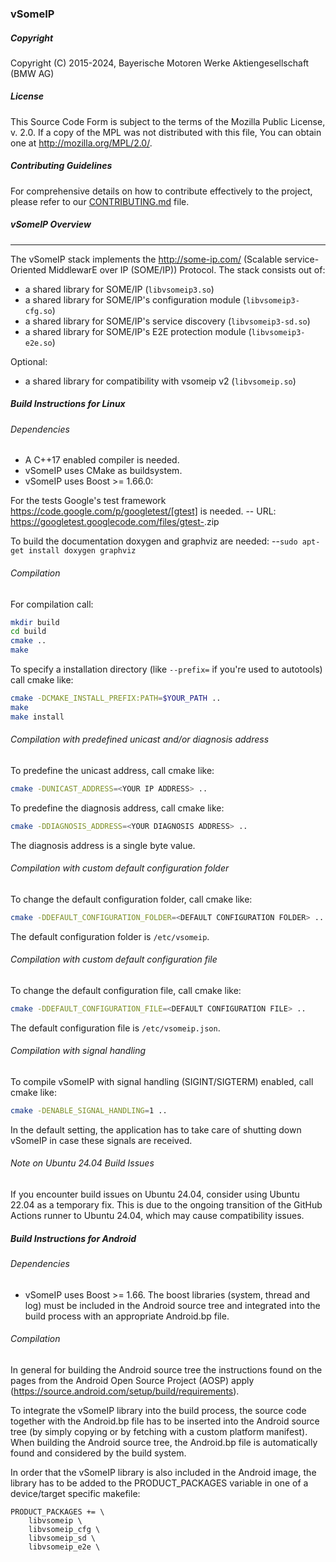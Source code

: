 ### vSomeIP

##### Copyright
Copyright (C) 2015-2024, Bayerische Motoren Werke Aktiengesellschaft (BMW AG)

##### License

This Source Code Form is subject to the terms of the Mozilla Public License, v. 2.0.
If a copy of the MPL was not distributed with this file, You can obtain one at http://mozilla.org/MPL/2.0/.

##### Contributing Guidelines

For comprehensive details on how to contribute effectively to the project, please refer to our [CONTRIBUTING.md](./CONTRIBUTING.md) file.

##### vSomeIP Overview
----------------
The vSomeIP stack implements the http://some-ip.com/ (Scalable service-Oriented MiddlewarE over IP (SOME/IP)) Protocol.
The stack consists out of:

* a shared library for SOME/IP (`libvsomeip3.so`)
* a shared library for SOME/IP's configuration module (`libvsomeip3-cfg.so`)
* a shared library for SOME/IP's service discovery (`libvsomeip3-sd.so`)
* a shared library for SOME/IP's E2E protection module (`libvsomeip3-e2e.so`)

Optional:

* a shared library for compatibility with vsomeip v2 (`libvsomeip.so`)

##### Build Instructions for Linux

###### Dependencies

- A C++17 enabled compiler is needed.
- vSomeIP uses CMake as buildsystem.
- vSomeIP uses Boost >= 1.66.0:

For the tests Google's test framework https://code.google.com/p/googletest/[gtest] is needed.
-- URL: https://googletest.googlecode.com/files/gtest-<version>.zip

To build the documentation doxygen and graphviz are needed:
--`sudo apt-get install doxygen graphviz`

###### Compilation

For compilation call:

```bash
mkdir build
cd build
cmake ..
make
```

To specify a installation directory (like `--prefix=` if you're used to autotools) call cmake like:
```bash
cmake -DCMAKE_INSTALL_PREFIX:PATH=$YOUR_PATH ..
make
make install
```

###### Compilation with predefined unicast and/or diagnosis address
To predefine the unicast address, call cmake like:
```bash
cmake -DUNICAST_ADDRESS=<YOUR IP ADDRESS> ..
```

To predefine the diagnosis address, call cmake like:
```bash
cmake -DDIAGNOSIS_ADDRESS=<YOUR DIAGNOSIS ADDRESS> ..
```
The diagnosis address is a single byte value.

###### Compilation with custom default configuration folder
To change the default configuration folder, call cmake like:
```bash
cmake -DDEFAULT_CONFIGURATION_FOLDER=<DEFAULT CONFIGURATION FOLDER> ..
```
The default configuration folder is `/etc/vsomeip`.

###### Compilation with custom default configuration file
To change the default configuration file, call cmake like:
```bash
cmake -DDEFAULT_CONFIGURATION_FILE=<DEFAULT CONFIGURATION FILE> ..
```
The default configuration file is `/etc/vsomeip.json`.

###### Compilation with signal handling

To compile vSomeIP with signal handling (SIGINT/SIGTERM) enabled, call cmake like:
```bash
cmake -DENABLE_SIGNAL_HANDLING=1 ..
```
In the default setting, the application has to take care of shutting down vSomeIP in case these signals are received.

###### Note on Ubuntu 24.04 Build Issues

If you encounter build issues on Ubuntu 24.04, consider using Ubuntu 22.04 as a temporary fix. This is due to the ongoing transition of the GitHub Actions runner to Ubuntu 24.04, which may cause compatibility issues.

##### Build Instructions for Android

###### Dependencies

- vSomeIP uses Boost >= 1.66. The boost libraries (system, thread and log) must be included in the Android source tree and integrated into the build process with an appropriate Android.bp file.

###### Compilation

In general for building the Android source tree the instructions found on the pages from the Android Open Source Project (AOSP) apply (https://source.android.com/setup/build/requirements).

To integrate the vSomeIP library into the build process, the source code together with the Android.bp file has to be inserted into the Android source tree (by simply copying or by fetching with a custom platform manifest).
When building the Android source tree, the Android.bp file is automatically found and considered by the build system.

In order that the vSomeIP library is also included in the Android image, the library has to be added to the PRODUCT_PACKAGES variable in one of a device/target specific makefile:

```
PRODUCT_PACKAGES += \
    libvsomeip \
    libvsomeip_cfg \
    libvsomeip_sd \
    libvsomeip_e2e \
```

